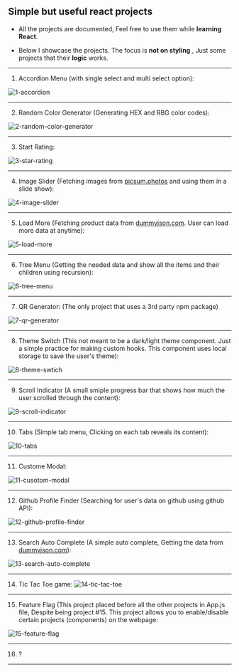 ## Simple but useful react projects

+ All the projects are documented, Feel free to use them while  **learning React**.


+ Below I showcase the projects. The focus is **not on styling** , Just some projects that their **logic** works.


---

1. Accordion Menu (with single select and multi select option):

![1-accordion](./media/1-accordion.gif)

---

2. Random Color Generator (Generating HEX and RBG color codes):

![2-random-color-generator](./media/2-random-color-generator.gif)

---

3. Start Rating:

![3-star-rating](./media/3-star-ratting.gif)

---

4. Image Slider (Fetching images from [picsum.photos](https://picsum.photos) and using them in a slide show):

![4-image-slider](./media/4-image-slider.gif)

---

5. Load More (Fetching product data from [dummyjson.com](https://dummyjson.com). User can load more data at anytime):

![5-load-more](./media/5-load-more.gif)

---

6. Tree Menu (Getting the needed data and show all the items and their children using recursion):

![6-tree-menu](./media/6-tree-menu.gif)

---

7. QR Generator: (The only project that uses a 3rd party npm package)

![7-qr-generator](./media/7-qr-genertor.gif)

---

8. Theme Switch (This not meant to be a dark/light theme component. Just a simple practice for making custom hooks. This component uses local storage to save the user's theme):

![8-theme-swtich](./media/8-theme-swtich.gif)

---

9. Scroll Indicator (A small smiple progress bar that shows how much the user scrolled through the content):

![9-scroll-indicator](./media/9-scroll-indicator.gif)

---

10. Tabs (Simple tab menu, Clicking on each tab reveals its content):

![10-tabs](./media/10-tabs.gif)

---

11. Custome Modal:

![11-cusotom-modal](./media/11-custom-modal.gif)

---

12. Github Profile Finder (Searching for user's data on github using github API):

![12-github-profile-finder](./media/12-github-profile-finder.gif)

---

13. Search Auto Complete (A simple auto complete, Getting the data from [dummyjson.com](https://dummyjson.com)):

![13-search-auto-complete](./media/13-search-auto-complete.gif)

---

14. Tic Tac Toe game:
![14-tic-tac-toe](./media/14-tic-tac-toe)

---

15. Feature Flag (This project placed before all the other projects in App.js file, Despite being project #15. This project allows you to enable/disable certain projects (components) on the webpage:

![15-feature-flag](./media/15-feature-flag.gif)

---

16. ?

---